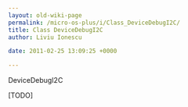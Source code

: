 ```yaml
---
layout: old-wiki-page
permalink: /micro-os-plus/i/Class_DeviceDebugI2C/
title: Class DeviceDebugI2C
author: Liviu Ionescu

date: 2011-02-25 13:09:25 +0000

---
```


DeviceDebugI2C

[TODO]
